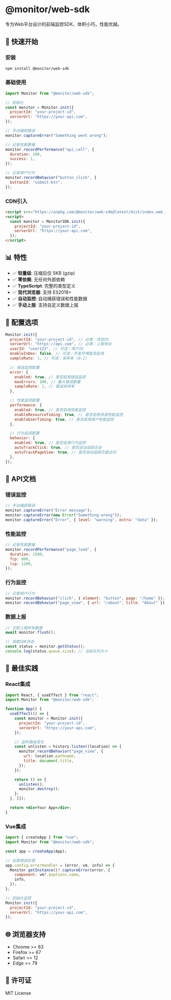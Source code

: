 # @monitor/web-sdk

专为Web平台设计的前端监控SDK，体积小巧，性能优越。

## 🚀 快速开始

### 安装

```bash
npm install @monitor/web-sdk
```

### 基础使用

```javascript
import Monitor from "@monitor/web-sdk";

// 初始化
const monitor = Monitor.init({
  projectId: "your-project-id",
  serverUrl: "https://your-api.com",
});

// 手动捕获错误
monitor.captureError("Something went wrong");

// 记录性能数据
monitor.recordPerformance("api_call", {
  duration: 100,
  success: 1,
});

// 记录用户行为
monitor.recordBehavior("button_click", {
  buttonId: "submit-btn",
});
```

### CDN引入

```html
<script src="https://unpkg.com/@monitor/web-sdk@latest/dist/index.umd.js"></script>
<script>
  const monitor = MonitorSDK.init({
    projectId: "your-project-id",
    serverUrl: "https://your-api.com",
  });
</script>
```

## 📊 特性

- ✅ **轻量级**: 压缩后仅 5KB (gzip)
- ✅ **零依赖**: 无任何外部依赖
- ✅ **TypeScript**: 完整的类型定义
- ✅ **现代浏览器**: 支持 ES2018+
- ✅ **自动监控**: 自动捕获错误和性能数据
- ✅ **手动上报**: 支持自定义数据上报

## 🔧 配置选项

```javascript
Monitor.init({
  projectId: "your-project-id", // 必填：项目ID
  serverUrl: "https://api.com", // 必填：上报地址
  userId: "user123", // 可选：用户ID
  enableInDev: false, // 可选：开发环境是否启用
  sampleRate: 1, // 可选：采样率 (0-1)

  // 错误监控配置
  error: {
    enabled: true, // 是否启用错误监控
    maxErrors: 100, // 最大错误数量
    sampleRate: 1, // 错误采样率
  },

  // 性能监控配置
  performance: {
    enabled: true, // 是否启用性能监控
    enableResourceTiming: true, // 是否启用资源性能监控
    enableUserTiming: true, // 是否启用用户性能监控
  },

  // 行为监控配置
  behavior: {
    enabled: true, // 是否启用行为监控
    autoTrackClick: true, // 是否自动追踪点击
    autoTrackPageView: true, // 是否自动追踪页面访问
  },
});
```

## 📝 API文档

### 错误监控

```javascript
// 手动捕获错误
monitor.captureError("Error message");
monitor.captureError(new Error("Something wrong"));
monitor.captureError("Error", { level: "warning", extra: "data" });
```

### 性能监控

```javascript
// 记录性能数据
monitor.recordPerformance("page_load", {
  duration: 1500,
  fcp: 800,
  lcp: 1200,
});
```

### 行为监控

```javascript
// 记录用户行为
monitor.recordBehavior("click", { element: "button", page: "/home" });
monitor.recordBehavior("page_view", { url: "/about", title: "About" });
```

### 数据上报

```javascript
// 立即上报所有数据
await monitor.flush();

// 获取SDK状态
const status = monitor.getStatus();
console.log(status.queue.size); // 当前队列大小
```

## 🎯 最佳实践

### React集成

```jsx
import React, { useEffect } from "react";
import Monitor from "@monitor/web-sdk";

function App() {
  useEffect(() => {
    const monitor = Monitor.init({
      projectId: "your-project-id",
      serverUrl: "https://your-api.com",
    });

    // 监听路由变化
    const unlisten = history.listen((location) => {
      monitor.recordBehavior("page_view", {
        url: location.pathname,
        title: document.title,
      });
    });

    return () => {
      unlisten();
      monitor.destroy();
    };
  }, []);

  return <div>Your App</div>;
}
```

### Vue集成

```javascript
import { createApp } from "vue";
import Monitor from "@monitor/web-sdk";

const app = createApp(App);

// 全局错误处理
app.config.errorHandler = (error, vm, info) => {
  Monitor.getInstance()?.captureError(error, {
    component: vm?.$options.name,
    info,
  });
};

// 初始化监控
Monitor.init({
  projectId: "your-project-id",
  serverUrl: "https://your-api.com",
});
```

## 🌐 浏览器支持

- Chrome >= 63
- Firefox >= 67
- Safari >= 12
- Edge >= 79

## 📄 许可证

MIT License
